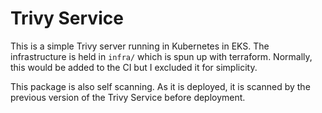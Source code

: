 # Trivy Service

This is a simple Trivy server running in Kubernetes in EKS. The infrastructure is held in `infra/` which is spun up with terraform. Normally, this would be added to the CI but I excluded it for simplicity. 

This package is also self scanning. As it is deployed, it is scanned by the previous version of the Trivy Service before deployment. 
